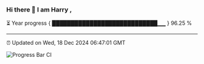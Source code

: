 ### Hi there 👋 I am Harry , 

⏳ Year progress { ████████████████████████████▁▁ } 96.25 %

---

⏰ Updated on Wed, 18 Dec 2024 06:47:01 GMT

![Progress Bar CI](https://github.com/duykhang68/duykhang68/workflows/Progress%20Bar%20CI/badge.svg)
